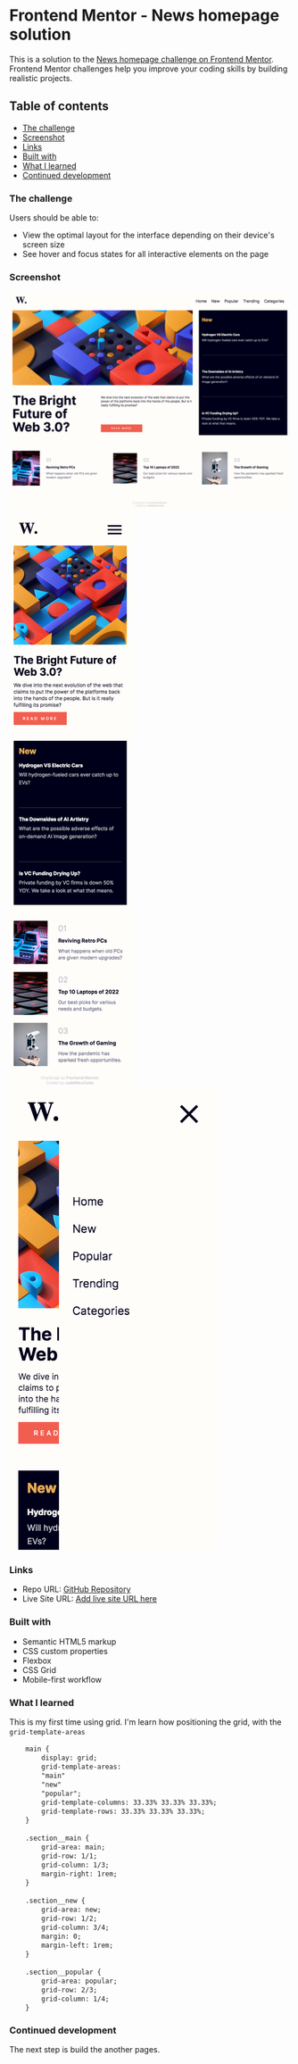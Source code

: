 # Frontend Mentor - News homepage solution

This is a solution to the [News homepage challenge on Frontend Mentor](https://www.frontendmentor.io/challenges/news-homepage-H6SWTa1MFl). Frontend Mentor challenges help you improve your coding skills by building realistic projects. 

## Table of contents

  - [The challenge](#the-challenge)
  - [Screenshot](#screenshot)
  - [Links](#links)
  - [Built with](#built-with)
  - [What I learned](#what-i-learned)
  - [Continued development](#continued-development)



### The challenge

Users should be able to:

- View the optimal layout for the interface depending on their device's screen size
- See hover and focus states for all interactive elements on the page

### Screenshot

![desktop version screenshot](https://github.com/cadeMeuCode/newshomepage/blob/main/screenshots/mySolution--desktop.png?raw=true "Desktop")  
![mobile version screenshot](https://github.com/cadeMeuCode/newshomepage/blob/main/screenshots/mySolution--mobile.png?raw=true "Mobile")  
![mobile menu screenshot](https://github.com/cadeMeuCode/newshomepage/blob/main/screenshots/mySolution__menu--mobile.png?raw=true "Mobile menu")  



### Links

- Repo URL: [GitHub Repository](https://github.com/cadeMeuCode/newshomepage)
- Live Site URL: [Add live site URL here](https://your-live-site-url.com)


### Built with

- Semantic HTML5 markup
- CSS custom properties
- Flexbox
- CSS Grid
- Mobile-first workflow


### What I learned

This is my first time using grid. I'm learn how positioning the grid, with the `grid-template-areas`  

```
    main {
        display: grid;
        grid-template-areas: 
        "main"
        "new"
        "popular";
        grid-template-columns: 33.33% 33.33% 33.33%;
        grid-template-rows: 33.33% 33.33% 33.33%;
    }

    .section__main {
        grid-area: main;
        grid-row: 1/1;
        grid-column: 1/3;
        margin-right: 1rem;
    }

    .section__new {
        grid-area: new;
        grid-row: 1/2;
        grid-column: 3/4;
        margin: 0;
        margin-left: 1rem;
    }

    .section__popular {
        grid-area: popular;
        grid-row: 2/3;
        grid-column: 1/4;
    }

```

### Continued development

The next step is build the another pages.


